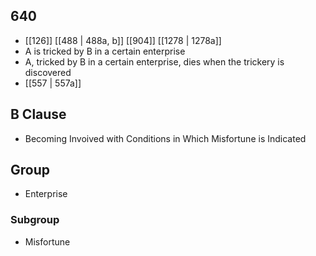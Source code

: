 ## 640
- [[126]] [[488 | 488a, b]] [[904]] [[1278 | 1278a]] 
- A is tricked by B in a certain enterprise
- A, tricked by B in a certain enterprise, dies when the trickery is discovered
- [[557 | 557a]] 

## B Clause
- Becoming Invoived with Conditions in Which Misfortune is Indicated

## Group
- Enterprise

### Subgroup
- Misfortune


